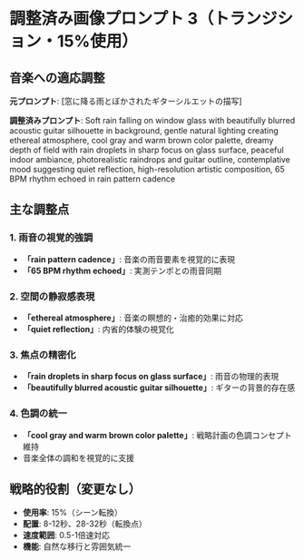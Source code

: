 # 調整済み画像プロンプト 3（トランジション・15%使用）

## 音楽への適応調整

**元プロンプト**: [窓に降る雨とぼかされたギターシルエットの描写]

**調整済みプロンプト**: Soft rain falling on window glass with beautifully blurred acoustic guitar silhouette in background, gentle natural lighting creating ethereal atmosphere, cool gray and warm brown color palette, dreamy depth of field with rain droplets in sharp focus on glass surface, peaceful indoor ambiance, photorealistic raindrops and guitar outline, contemplative mood suggesting quiet reflection, high-resolution artistic composition, 65 BPM rhythm echoed in rain pattern cadence

## 主な調整点

### 1. 雨音の視覚的強調
- **「rain pattern cadence」**: 音楽の雨音要素を視覚的に表現
- **「65 BPM rhythm echoed」**: 実測テンポとの雨音同期

### 2. 空間の静寂感表現
- **「ethereal atmosphere」**: 音楽の瞑想的・治癒的効果に対応
- **「quiet reflection」**: 内省的体験の視覚化

### 3. 焦点の精密化
- **「rain droplets in sharp focus on glass surface」**: 雨音の物理的表現
- **「beautifully blurred acoustic guitar silhouette」**: ギターの背景的存在感

### 4. 色調の統一
- **「cool gray and warm brown color palette」**: 戦略計画の色調コンセプト維持
- 音楽全体の調和を視覚的に支援

## 戦略的役割（変更なし）
- **使用率**: 15%（シーン転換）
- **配置**: 8-12秒、28-32秒（転換点）
- **速度範囲**: 0.5-1倍速対応
- **機能**: 自然な移行と雰囲気統一